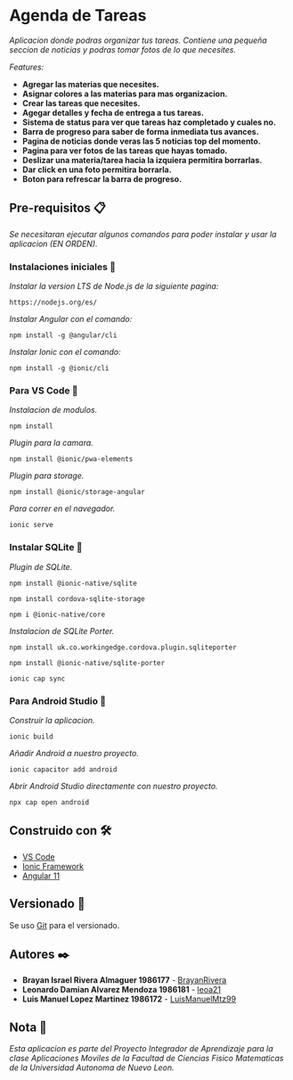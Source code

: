 # Agenda de Tareas

_Aplicacion donde podras organizar tus tareas. Contiene una pequeña seccion de noticias y podras tomar fotos de lo que necesites._

_Features:_
* **Agregar las materias que necesites.**
* **Asignar colores a las materias para mas organizacion.**
* **Crear las tareas que necesites.**
* **Agegar detalles y fecha de entrega a tus tareas.**
* **Sistema de status para ver que tareas haz completado y cuales no.**
* **Barra de progreso para saber de forma inmediata tus avances.**
* **Pagina de noticias donde veras las 5 noticias top del momento.**
* **Pagina para ver fotos de las tareas que hayas tomado.**
* **Deslizar una materia/tarea hacia la izquiera permitira borrarlas.**
* **Dar click en una foto permitira borrarla.**
* **Boton para refrescar la barra de progreso.**

## Pre-requisitos 📋
_Se necesitaran ejecutar algunos comandos para poder instalar y usar la aplicacion (EN ORDEN)._

### Instalaciones iniciales 🔧

_Instalar la version LTS de Node.js de la siguiente pagina:_

```
https://nodejs.org/es/
```

_Instalar Angular con el comando:_

```
npm install -g @angular/cli
```

_Instalar Ionic con el comando:_

```
npm install -g @ionic/cli
```

### Para VS Code 🔧

_Instalacion de modulos._

```
npm install
```
_Plugin para la camara._

```
npm install @ionic/pwa-elements
```
_Plugin para storage._

```
npm install @ionic/storage-angular
```

_Para correr en el navegador._

```
ionic serve
```

### Instalar SQLite 🔧

_Plugin de SQLite._

```
npm install @ionic-native/sqlite
```

```
npm install cordova-sqlite-storage
```

```
npm i @ionic-native/core
```

_Instalacion de SQLite Porter._

```
npm install uk.co.workingedge.cordova.plugin.sqliteporter
```

```
npm install @ionic-native/sqlite-porter
```

```
ionic cap sync
```

### Para Android Studio 🔧

_Construir la aplicacion._

```
ionic build
```
_Añadir Android a nuestro proyecto._

```
ionic capacitor add android
```
_Abrir Android Studio directamente con nuestro proyecto._

```
npx cap open android 
```

## Construido con 🛠️

* [VS Code](https://code.visualstudio.com/)
* [Ionic Framework](https://ionicframework.com/)
* [Angular 11](https://angular.io/)

## Versionado 📌

Se uso [Git](https://git-scm.com/) para el versionado.

## Autores ✒️

* **Brayan Israel Rivera Almaguer  1986177** - [BrayanRivera](https://github.com/BrayanRivera)
* **Leonardo Damian Alvarez Mendoza  1986181** - [leoa21](https://github.com/leoa21)
* **Luis Manuel Lopez Martinez  1986172** - [LuisManuelMtz99](https://github.com/LuisManuelMtz99)

## Nota 📄

_Esta aplicacion es parte del Proyecto Integrador de Aprendizaje para la clase Aplicaciones Moviles de la Facultad de Ciencias Fisico Matematicas de la Universidad Autonoma de Nuevo Leon._
